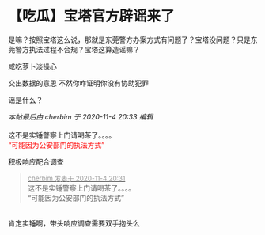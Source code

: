 # 【吃瓜】宝塔官方辟谣来了


是嘛？按照宝塔这么说，那就是东莞警方办案方式有问题了？宝塔没问题？只是东莞警方执法过程不合规？<img src="static/image/smiley/default/lol.gif" smilieid="12" border="0" alt="" /><img src="static/image/smiley/default/lol.gif" smilieid="12" border="0" alt="" />宝塔这算造谣嘛？

咸吃萝卜淡操心

交出数据的意思 不然你咋证明你没有协助犯罪 

谣是什么？

<i class="pstatus"> 本帖最后由 cherbim 于 2020-11-4 20:33 编辑 </i><br />
<br />
这不是实锤警察上门请喝茶了。。。。<br />
<font color="Red">“可能因为公安部门的执法方式”</font>

积极响应配合调查<img src="static/image/smiley/default/lol.gif" smilieid="12" border="0" alt="" />

<div class="quote"><blockquote><font size="2"><a href="https://www.hostloc.com/forum.php?mod=redirect&amp;goto=findpost&amp;pid=9403410&amp;ptid=762487" target="_blank"><font color="#999999">cherbim 发表于 2020-11-4 20:31</font></a></font><br />
这不是实锤警察上门请喝茶了。。。。<br />
“可能因为公安部门的执法方式”</blockquote></div><br />
肯定实锤啊，带头响应调查需要双手抱头么
